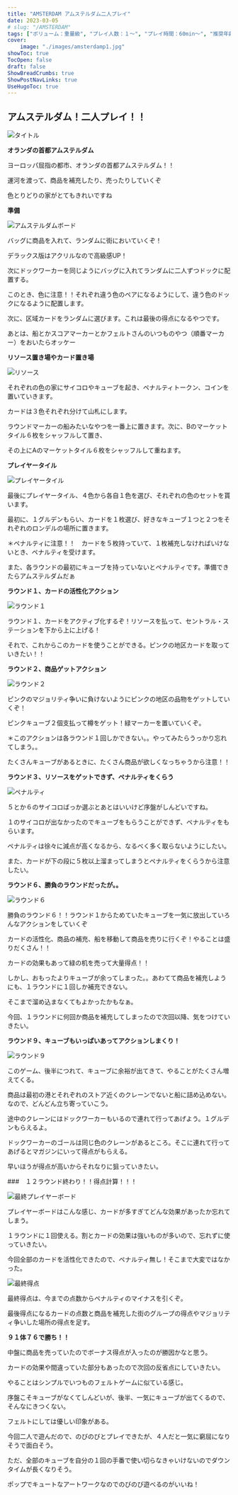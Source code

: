 ```yaml
---
title: "AMSTERDAM アムステルダム二人プレイ"
date: 2023-03-05
# slug: "/AMSTERDAM"
tags: ["ボリューム：重量級", "プレイ人数：１〜", "プレイ時間：60min〜", "推奨年齢：14〜", "作者：Stefan Feld", "フェルトを感じるゲーム", "版権元：QUEEN GAMES"]
cover:
    image: "./images/amsterdamp1.jpg"
showToc: true
TocOpen: false
draft: false
ShowBreadCrumbs: true
ShowPostNavLinks: true
UseHugoToc: true
---
```


## アムステルダム！二人プレイ！！

![タイトル](./images/amsterdamp1.jpg)

**オランダの首都アムステルダム**

ヨーロッパ屈指の都市、オランダの首都アムステルダム！！

運河を渡って、商品を補充したり、売ったりしていくぞ

色とりどりの家がとてもきれいですね

**準備**

![アムステルダムボード](./images/amsterdamp2.jpg)

バッグに商品を入れて、ランダムに街においていくぞ！

デラックス版はアクリルなので高級感UP！

次にドックワーカーを同じようにバッグに入れてランダムに二人ずつドックに配置する。

このとき、色に注意！！それぞれ違う色のペアになるようにして、違う色のドックになるように配置します。

次に、区域カードをランダムに選びます。これは最後の得点になるやつです。

あとは、船とかスコアマーカーとかフェルトさんのいつものやつ（順番マーカー）をおいたらオッケー

**リソース置き場やカード置き場**

![リソース](./images/amsterdamp3.jpg)

それぞれの色の家にサイコロやキューブを起き、ペナルティトークン、コインを置いていきます。

カードは３色それぞれ分けて山札にします。

ラウンドマーカーの船みたいなやつを一番上に置きます。次に、Bのマーケットタイル６枚をシャッフルして置き、

その上にAのマーケットタイル６枚をシャッフルして重ねます。

**プレイヤータイル**

![プレイヤータイル](./images/amsterdamp4.jpg)

最後にプレイヤータイル、４色から各自１色を選び、それぞれの色のセットを貰います。

最初に、１グルデンもらい、カードを１枚選び、好きなキューブ１つと２つをそれぞれのロンデルの場所に置きます。

＊ペナルティに注意！！　カードを５枚持っていて、１枚補充しなければいけないとき、ペナルティを受けます。

また、各ラウンドの最初にキューブを持っていないとペナルティです。準備できたらアムステルダムだぁ

**ラウンド１、カードの活性化アクション**

![ラウンド１](./images/amsterdamp5.jpg)

ラウンド１、カードをアクティブ化するぞ！リソースを払って、セントラル・ステーションを下から上に上げる！

それで、これからこのカードを使うことができる。ピンクの地区カードを取っていきたい！！

**ラウンド２、商品ゲットアクション**

![ラウンド２](./images/amsterdamp6.jpg)

ピンクのマジョリティ争いに負けないようにピンクの地区の品物をゲットしていくぞ！

ピンクキューブ２個支払って樽をゲット！緑マーカーを置いていくぞ。

＊このアクションは各ラウンド１回しかできない。。やってみたらうっかり忘れてしまう。。

たくさんキューブがあるときに、たくさん商品が欲しくなっちゃうから注意！！

**ラウンド３、リソースをゲットできず、ペナルティをくらう**

![ペナルティ](./images/amsterdamp7.jpg)

５とか６のサイコロばっか選ぶとあとはいいけど序盤がしんどいですね。

１のサイコロが出なかったのでキューブをもらうことができず、ペナルティをもらいます。

ペナルティは徐々に減点が高くなるから、なるべく多く取らないようにしたい。

また、カードが下の段に５枚以上溜まってしまうとペナルティをくらうから注意したい。

**ラウンド６、勝負のラウンドだったが。。**

![ラウンド６](./images/amsterdamp8.jpg)

勝負のラウンド６！！ラウンド１からためていたキューブを一気に放出していろんなアクションをしていくぞ

カードの活性化、商品の補充、船を移動して商品を売りに行くぞ！やることは盛りだくさん！！

カードの効果もあって緑の机を売って大量得点！！

しかし、おもったよりキューブが余ってしまった。。あわてて商品を補充しようにも、１ラウンドに１回しか補充できない。

そこまで溜め込まなくてもよかったかもなぁ。

今回、１ラウンドに何回か商品を補充してしまったので次回以降、気をつけていきたい。

**ラウンド９、キューブもいっぱいあってアクションしまくり！**

![ラウンド９](./images/amsterdamp9.jpg)

このゲーム、後半につれて、キューブに余裕が出てきて、やることがたくさん増えてくる。

商品は最初の港とそれぞれのストア近くのクレーンでないと船に詰め込めない。なので、どんどん立ち寄っていこう。

途中のクレーンにはドックワーカーもいるので連れて行ってあげよう。１グルデンもらえるよ。

ドックワーカーのゴールは同じ色のクレーンがあるところ。そこに連れて行ってあげるとマガジンにいって得点がもらえる。

早いほうが得点が高いからそれなりに狙っていきたい。

###　１２ラウンド終わり！！得点計算！！！

![最終プレイヤーボード](./images/amsterdamp10.jpg)

プレイヤーボードはこんな感じ、カードが多すぎてどんな効果があったか忘れてしまう。

１ラウンドに１回使える。割とカードの効果は強いものが多いので、忘れずに使っていきたい。

今回全部のカードを活性化できたので、ペナルティ無し！そこまで大変ではなかった。

![最終得点](./images/amsterdamp11.jpg)

最終得点は、今までの点数からペナルティのマイナスを引くぞ。

最後得点になるカードの点数と商品を補充した街のグループの得点やマジョリティ争いした場所の得点を足す。

**９１体７６で勝ち！！**

中盤に商品を売っていたのでボーナス得点が入ったのが勝因かなと思う。

カードの効果や間違っていた部分もあったので次回の反省点にしていきたい。

やることはシンプルでいつものフェルトゲームに似ている感じ。

序盤こそキューブがなくてしんどいが、後半、一気にキューブが出てくるので、そんなにきつくない。

フェルトにしては優しい印象がある。

今回二人で遊んだので、のびのびとプレイできたが、４人だと一気に窮屈になりそうで面白そう。

ただ、全部のキューブを自分の１回の手番で使い切らなきゃいけないのでダウンタイムが長くなりそう。

ポップでキュートなアートワークなのでのびのび遊べるのがいいね！